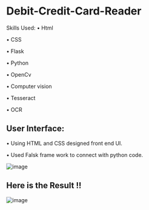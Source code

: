 # Debit-Credit-Card-Reader

Skills Used:
•	Html

•	CSS

•	Flask

•	Python

•	OpenCv

•	Computer vision

•	Tesseract 

•	OCR

## User Interface:

•	Using HTML and CSS designed front end UI.

•	Used Falsk frame work to connect with python code.

![image](https://user-images.githubusercontent.com/110459345/192467175-34dbc6cf-e867-413f-b1e9-5a80eca7a7e3.png)

## Here is the Result !!

![image](https://user-images.githubusercontent.com/110459345/192467480-da61ba95-77b0-4bc5-be44-57e5181bebfc.png)
